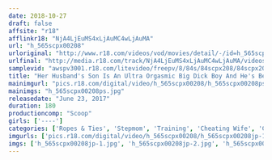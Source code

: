 ```yaml
---
date: 2018-10-27
draft: false
affsite: "r18"
afflinkr18: "NjA4LjEuMS4xLjAuMC4wLjAuMA"
url: "h_565scpx00208"
urloriginal: "http://www.r18.com/videos/vod/movies/detail/-/id=h_565scpx00208"
urlfinal: "http://media.r18.com/track/NjA4LjEuMS4xLjAuMC4wLjAuMA/videos/vod/movies/detail/-/id=h_565scpx00208"
samplevid: "awspv3001.r18.com/litevideo/freepv/8/84s/84scpx208/84scpx208_dmb_w.mp4"
title: "Her Husband's Son Is An Ultra Orgasmic Big Dick Boy And He's Been Subject To In-House Breaking In Training And Teased With Withheld Ecstasy! When This Mama Teases By Grinding Her Pussy Against His Raw Cock, She Wants Him To Stick It In Deep For Some Creampie Ejaculation!!"
mainimgurl: "pics.r18.com/digital/video/h_565scpx00208/h_565scpx00208ps.jpg"
mainimgs: "h_565scpx00208ps.jpg"
releasedate: "June 23, 2017"
duration: 180
productioncomp: "Scoop"
girls: ['----']
categories: ['Ropes & Ties', 'Stepmom', 'Training', 'Cheating Wife', 'Creampie', 'Huge Dick - Large Dick', 'Hi-Def']
imgurls: ['pics.r18.com/digital/video/h_565scpx00208/h_565scpx00208jp-1.jpg', 'pics.r18.com/digital/video/h_565scpx00208/h_565scpx00208jp-2.jpg', 'pics.r18.com/digital/video/h_565scpx00208/h_565scpx00208jp-3.jpg', 'pics.r18.com/digital/video/h_565scpx00208/h_565scpx00208jp-4.jpg', 'pics.r18.com/digital/video/h_565scpx00208/h_565scpx00208jp-5.jpg', 'pics.r18.com/digital/video/h_565scpx00208/h_565scpx00208jp-6.jpg', 'pics.r18.com/digital/video/h_565scpx00208/h_565scpx00208jp-7.jpg', 'pics.r18.com/digital/video/h_565scpx00208/h_565scpx00208jp-8.jpg', 'pics.r18.com/digital/video/h_565scpx00208/h_565scpx00208jp-9.jpg', 'pics.r18.com/digital/video/h_565scpx00208/h_565scpx00208jp-10.jpg', 'pics.r18.com/digital/video/h_565scpx00208/h_565scpx00208jp-11.jpg', 'pics.r18.com/digital/video/h_565scpx00208/h_565scpx00208jp-12.jpg', 'pics.r18.com/digital/video/h_565scpx00208/h_565scpx00208jp-13.jpg', 'pics.r18.com/digital/video/h_565scpx00208/h_565scpx00208jp-14.jpg', 'pics.r18.com/digital/video/h_565scpx00208/h_565scpx00208jp-15.jpg', 'pics.r18.com/digital/video/h_565scpx00208/h_565scpx00208jp-16.jpg', 'pics.r18.com/digital/video/h_565scpx00208/h_565scpx00208jp-17.jpg', 'pics.r18.com/digital/video/h_565scpx00208/h_565scpx00208jp-18.jpg', 'pics.r18.com/digital/video/h_565scpx00208/h_565scpx00208jp-19.jpg', 'pics.r18.com/digital/video/h_565scpx00208/h_565scpx00208jp-20.jpg']
imgs: ['h_565scpx00208jp-1.jpg', 'h_565scpx00208jp-2.jpg', 'h_565scpx00208jp-3.jpg', 'h_565scpx00208jp-4.jpg', 'h_565scpx00208jp-5.jpg', 'h_565scpx00208jp-6.jpg', 'h_565scpx00208jp-7.jpg', 'h_565scpx00208jp-8.jpg', 'h_565scpx00208jp-9.jpg', 'h_565scpx00208jp-10.jpg', 'h_565scpx00208jp-11.jpg', 'h_565scpx00208jp-12.jpg', 'h_565scpx00208jp-13.jpg', 'h_565scpx00208jp-14.jpg', 'h_565scpx00208jp-15.jpg', 'h_565scpx00208jp-16.jpg', 'h_565scpx00208jp-17.jpg', 'h_565scpx00208jp-18.jpg', 'h_565scpx00208jp-19.jpg', 'h_565scpx00208jp-20.jpg']
---
```

